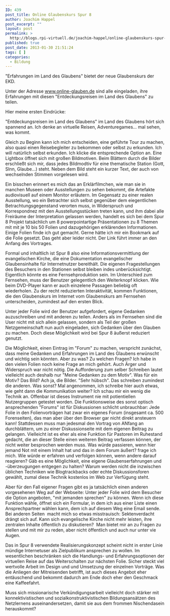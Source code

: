 ```yaml
---
ID: 439
post_title: Online Glaubenskurs Spur 8
author: Joachim Happel
post_excerpt: ""
layout: post
permalink: >
  http://blogs.rpi-virtuell.de/joachim-happel/online-glaubenskurs-spur-8/
published: true
post_date: 2013-01-30 21:51:24
tags: [ ]
categories:
  - Bildung
---
```

<p>
	&quot;Erfahrungen im Land des Glaubens&quot; bietet der neue Glaubenskurs der EKD.
</p>

<p>
	Unter der Adresse&nbsp;<a href="http://www.online-glauben.de">www.online-glauben.de</a> sind alle&nbsp;eingeladen, ihre Erfahrungen mit diesen &quot;Entdeckungsreisen im Land des Glaubens&quot; zu teilen.
</p>

<p>
	Hier meine ersten Eindr&uuml;cke:
</p>

<p>
	&quot;Entdeckungsreisen im Land des Glaubens&quot; im Land des Glaubens h&ouml;rt sich spannend an. Ich denke an virtuelle Reisen, Adventuregames... mal sehen, was kommt.
</p>

<p>
	Gleich zu Beginn kann ich mich entscheiden, eine gef&uuml;hrte Tour zu machen, also quasi einen Reisebegleiter zu bekommen oder selbst zu erkunden. Ich will nat&uuml;rlich selbst erkunden. Ich klicke die entsprechende Option an. Eine Lightbox &ouml;ffnet sich mit gro&szlig;en Bildmotiven. Beim Bl&auml;ttern durch die Bilder erschlie&szlig;t sich mir, dass jedes Bildmodtiv f&uuml;r eine thematische Station (Gott, SInn, Glaube...) steht. Neben dem Bild steht ein kurzer Text, der auch von wechselnden Stimmen vorgelesen wird.
</p>

<p>
	Ein bisschen erinnert es mich das an Erkl&auml;rfilmchen, wie man sie in manchen Museen oder Ausstellungen zu sehen bekommt, die Artefakte audiovisuell auf einem Monitor erl&auml;utern.&nbsp;Im Gegensatz zu einer realen Ausstellung, wo ein Betrachter sich selbst gegen&uuml;ber dem eiegentlichen Betrachtungsgegenstand verorten muss, in Widerspruch und Korrespondnez mit den Ausstellungsst&uuml;cken treten kann, und ihm dabei alle Freir&auml;ume der Interpretation gelassen werden, handelt es sich bei dem Spur 8 Projekt tats&auml;chlich um 8 powerpointartige Pr&auml;sentationen zu 8 Themen mit mit je 10 bis 50 Folien und dazugeh&ouml;rigen erkl&auml;renden Informationen. Einige Folien finde ich gut gemacht. Gerne h&auml;tte ich mir ein Bookmark auf die Folie gesetzt. Das geht aber leider nicht. Der Link f&uuml;hrt immer an den Anfang des Vortrages.
</p>

<p>
	Formal und inhaltlich ist Spur 8 also eine Informationsvermittlung der evangelischen Kirche, die eine Dokumentation evangelischer Glaubensinhalte f&uuml;r Internetnutzer bereith&auml;lt. Die eigenen Fragestellungen des Besuchers in den Stationen selbst bleiben indes unber&uuml;cksichtigt. Eigentlich k&ouml;nnte es eine Fernsehproduktion sein. Im Unterschied zum Fernsehen, muss der Benutzer gelegentlich den Weiterknopf klicken. Wie beim DVD-Player kann er auch einzelene Passagen beliebig oft wiederholen. Zu der recht reduzierten Interaktivit&auml;t, kommen Funktionen, die den Glaubenskurs im Internet vom Glaubenskurs am Fernsehen unterscheiden, zumindest auf den ersten Blick.
</p>

<p>
	Unter jeder Folie wird der Benutzer aufgefordert, eigene Gedanken auzuschreiben und mit anderen zu teilen. Anders als im Fernsehen sind die User nicht mit sich allein gelassen, sondern als Teil der gro&szlig;en Netzgemeinschaft nun auch eingeladen, sich Gedanken &uuml;ber den Glauben zu machen. Doch diese M&ouml;glichkeit wird bei Spur 8 &auml;u&szlig;erst reduziert genutzt.
</p>

<p>
	Die M&ouml;glichkeit, einen Eintrag im &quot;Forum&quot; zu machen, verspricht zun&auml;chst, dass meine Gedanken und Erfahrungen im Land des Glaubens erw&uuml;nscht und wichtig sein k&ouml;nnten. Aber zu was? Zu welchen Fragen? Ich habe in den vielen Folien noch keine Frage an mich geh&ouml;rt. Auch &Auml;rger und Widerspruch war nicht n&ouml;tig. Die Aufforderung zum selber Schreiben lautet vielleicht auch deshalb nur &quot;Meine Gedanken zu dem Motiv&quot;. Was f&uuml;r ein Motiv? Das Bild? Ach ja, die Bilder. &quot;Sehr h&uuml;bsch&quot;. Das schreiben zumindest die anderen. Was sonst? Mal angenommen, ich schreibe hier auch etwas, wie geht dann die Kommunikation weiter? Ich schau mir ein wenig die Technik an. Offenbar ist dieses Instrument nie mit potientiellen Nutzergruppen getestet worden. Die Funktionsweise des sonst optisch ansprechenden &quot;Forums&quot; ist f&uuml;r Diskussionen schlicht unbrauchbar: Jede Folie in den Folienvortr&auml;gen hat zwar ein eigenes Forum (insgesamt ca. 500 Forenseiten), das man aber &uuml;ber den Browser gar nicht direkt ansteuern kann! Stattdessen muss man jedesmal den Vortrag von ANfang an durchbl&auml;ttern, um zu einer Diskussionseite mit dem eigenen Beitrag zu gelangen. Vielleicht ist es eher als eine Funktion f&uuml;r Pastoren im Ruhestand gedacht, die an dieser Stelle einen weiteren Beitrag verfassen k&ouml;nnen, der nicht weiter besprochen werden muss. Was w&uuml;rde passieren, wenn hier jemand Not mit einem Inhalt hat und das in dem Forum &auml;u&szlig;ert? frage ich mich. Wie w&uuml;rde er erfahren und verfolgen k&ouml;nnen, wenn andere darauf reagieren? G&auml;b es eine M&ouml;glichkeit, eine eigene Glaubenserfahrungen und -&uuml;berzeugungen entgegen zu halten? Warum werden nicht die inzwischen &uuml;blichen Techniken wie Blogtrackbacks oder echte Diskussionsforen gew&auml;hlt, zumal diese Technik kostenlos im Web zur Verf&uuml;gung steht.
</p>

<p>
	Aber f&uuml;r den Fall eigener Fragen gibt es ja tats&auml;chlich einen anderen vorgesehenen Weg auf der Webseite: Unter jeder Folie wird dem Besucher die Option angeboten, &quot;mit jemanden sprechen&quot; zu k&ouml;nnen. Wenn ich diese Funktion w&auml;hle, &ouml;ffnet sich ein Formular, in dem ich aus einer Liste einen Ansprechpartner w&auml;hlen kann, dem ich auf diesem Weg eine Email sende. Bei anderen Seiten&nbsp; macht mich so etwas misstrauisch: Sektenverdacht dr&auml;ngt sich auf. Kann sich evangelische Kirche nicht mehr leisten, ihre zentralen Inhalte &ouml;ffentlich zu diskutieren?&nbsp; Man bietet mir an zu Fragen zu stellen und mit mir zu reden, aber nicht &ouml;ffentlich und auch nur unter vie Augen.
</p>

<p>
	Das in Spur 8 verwendete Realisierungskonzept scheint nicht in erster Linie m&uuml;ndige Internetuser als Zielpublikum ansprechen zu wollen. Im wesentlichen beschr&auml;nken sich die Handlungs- und Erfahrungsoptionen der virtuellen Reise auf das Weiterschalten zur n&auml;chsten Folie. Sicher steckt viel wertvolle Arbeit im Design und und Umsetzung der einzelnen Vortr&auml;ge. Was die Anliegen der Mitreisenden betrifft, ist auch dieses Angebot eher ent&auml;uschend und bekommt dadurch am Ende doch eher den Geschmack eine Kaffeefahrt.
</p>

<p>
	Muss sich missionarische Verk&uuml;ndigungsarbeit vielleicht doch st&auml;rker mit konnektivistischen und sozialkonstruktivistischen Bildungsans&auml;tzen des Netzlernens auseinandersetzen, damit sie aus dem frommen Nischendasein herauskommt?<br />
	&nbsp;
</p>